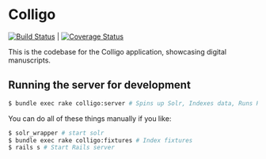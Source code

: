 # Colligo #
[![Build Status](https://travis-ci.org/sul-dlss/colligo.svg?branch=master)](https://travis-ci.org/sul-dlss/colligo) | [![Coverage Status](https://coveralls.io/repos/sul-dlss/colligo/badge.svg?branch=master&service=github)](https://coveralls.io/github/sul-dlss/colligo?branch=master)


This is the codebase for the Colligo application, showcasing digital manuscripts.

## Running the server for development
```sh
$ bundle exec rake colligo:server # Spins up Solr, Indexes data, Runs Rails server
```

You can do all of these things manually if you like:

```sh
$ solr_wrapper # start solr
$ bundle exec rake colligo:fixtures # Index fixtures
$ rails s # Start Rails server
```

